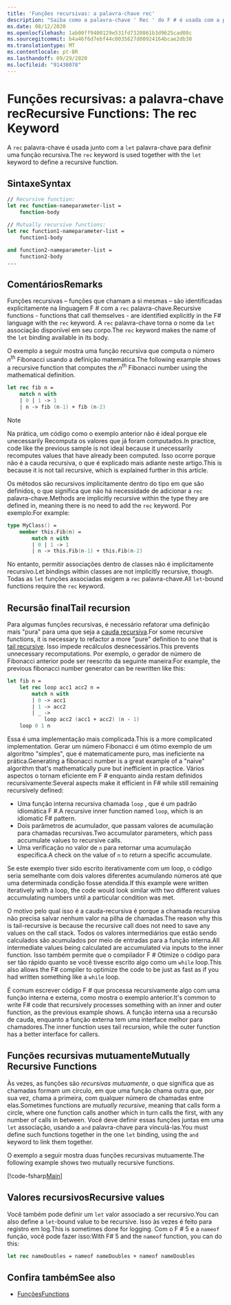 ```yaml
---
title: 'Funções recursivas: a palavra-chave rec'
description: "Saiba como a palavra-chave ' Rec ' do F # é usada com a palavra-chave ' Let ' para definir uma função recursiva."
ms.date: 08/12/2020
ms.openlocfilehash: 1ab00ff9400129e531fd7320861b3d9625cad08c
ms.sourcegitcommit: b4a46f6d7ebf44c0035627d00924164bcae2db30
ms.translationtype: MT
ms.contentlocale: pt-BR
ms.lasthandoff: 09/29/2020
ms.locfileid: "91438078"
---
```

# <a name="recursive-functions-the-rec-keyword"></a><span data-ttu-id="44ac7-103">Funções recursivas: a palavra-chave rec</span><span class="sxs-lookup"><span data-stu-id="44ac7-103">Recursive Functions: The rec Keyword</span></span>

<span data-ttu-id="44ac7-104">A `rec` palavra-chave é usada junto com a `let` palavra-chave para definir uma função recursiva.</span><span class="sxs-lookup"><span data-stu-id="44ac7-104">The `rec` keyword is used together with the `let` keyword to define a recursive function.</span></span>

## <a name="syntax"></a><span data-ttu-id="44ac7-105">Sintaxe</span><span class="sxs-lookup"><span data-stu-id="44ac7-105">Syntax</span></span>

```fsharp
// Recursive function:
let rec function-nameparameter-list =
    function-body

// Mutually recursive functions:
let rec function1-nameparameter-list =
    function1-body

and function2-nameparameter-list =
    function2-body
...
```

## <a name="remarks"></a><span data-ttu-id="44ac7-106">Comentários</span><span class="sxs-lookup"><span data-stu-id="44ac7-106">Remarks</span></span>

<span data-ttu-id="44ac7-107">Funções recursivas – funções que chamam a si mesmas – são identificadas explicitamente na linguagem F # com a `rec` palavra-chave.</span><span class="sxs-lookup"><span data-stu-id="44ac7-107">Recursive functions - functions that call themselves - are identified explicitly in the F# language with the `rec` keyword.</span></span> <span data-ttu-id="44ac7-108">A `rec` palavra-chave torna o nome da `let` associação disponível em seu corpo.</span><span class="sxs-lookup"><span data-stu-id="44ac7-108">The `rec` keyword makes the name of the `let` binding available in its body.</span></span>

<span data-ttu-id="44ac7-109">O exemplo a seguir mostra uma função recursiva que computa o número *n*<sup>th</sup> Fibonacci usando a definição matemática.</span><span class="sxs-lookup"><span data-stu-id="44ac7-109">The following example shows a recursive function that computes the *n*<sup>th</sup> Fibonacci number using the mathematical definition.</span></span>

```fsharp
let rec fib n =
    match n with
    | 0 | 1 -> 1
    | n -> fib (n-1) + fib (n-2)
```

> [!NOTE]
> <span data-ttu-id="44ac7-110">Na prática, um código como o exemplo anterior não é ideal porque ele unecessarily Recomputa os valores que já foram computados.</span><span class="sxs-lookup"><span data-stu-id="44ac7-110">In practice, code like the previous sample is not ideal because it unecessarily recomputes values that have already been computed.</span></span> <span data-ttu-id="44ac7-111">Isso ocorre porque não é a cauda recursiva, o que é explicado mais adiante neste artigo.</span><span class="sxs-lookup"><span data-stu-id="44ac7-111">This is because it is not tail recursive, which is explained further in this article.</span></span>

<span data-ttu-id="44ac7-112">Os métodos são recursivos implicitamente dentro do tipo em que são definidos, o que significa que não há necessidade de adicionar a `rec` palavra-chave.</span><span class="sxs-lookup"><span data-stu-id="44ac7-112">Methods are implicitly recursive within the type they are defined in, meaning there is no need to add the `rec` keyword.</span></span> <span data-ttu-id="44ac7-113">Por exemplo:</span><span class="sxs-lookup"><span data-stu-id="44ac7-113">For example:</span></span>

```fsharp
type MyClass() =
    member this.Fib(n) =
        match n with
        | 0 | 1 -> 1
        | n -> this.Fib(n-1) + this.Fib(n-2)
```

<span data-ttu-id="44ac7-114">No entanto, permitir associações dentro de classes não é implicitamente recursivo.</span><span class="sxs-lookup"><span data-stu-id="44ac7-114">Let bindings within classes are not implicitly recursive, though.</span></span> <span data-ttu-id="44ac7-115">Todas as `let` funções associadas exigem a `rec` palavra-chave.</span><span class="sxs-lookup"><span data-stu-id="44ac7-115">All `let`-bound functions require the `rec` keyword.</span></span>

## <a name="tail-recursion"></a><span data-ttu-id="44ac7-116">Recursão final</span><span class="sxs-lookup"><span data-stu-id="44ac7-116">Tail recursion</span></span>

<span data-ttu-id="44ac7-117">Para algumas funções recursivas, é necessário refatorar uma definição mais "pura" para uma que seja a [cauda recursiva](https://cs.stackexchange.com/questions/6230/what-is-tail-recursion).</span><span class="sxs-lookup"><span data-stu-id="44ac7-117">For some recursive functions, it is necessary to refactor a more "pure" definition to one that is [tail recursive](https://cs.stackexchange.com/questions/6230/what-is-tail-recursion).</span></span> <span data-ttu-id="44ac7-118">Isso impede recálculos desnecessários.</span><span class="sxs-lookup"><span data-stu-id="44ac7-118">This prevents unnecessary recomputations.</span></span> <span data-ttu-id="44ac7-119">Por exemplo, o gerador de número de Fibonacci anterior pode ser reescrito da seguinte maneira:</span><span class="sxs-lookup"><span data-stu-id="44ac7-119">For example, the previous fibonacci number generator can be rewritten like this:</span></span>

```fsharp
let fib n =
    let rec loop acc1 acc2 n =
        match n with
        | 0 -> acc1
        | 1 -> acc2
        | _ ->
            loop acc2 (acc1 + acc2) (n - 1)
    loop 0 1 n
```

<span data-ttu-id="44ac7-120">Essa é uma implementação mais complicada.</span><span class="sxs-lookup"><span data-stu-id="44ac7-120">This is a more complicated implementation.</span></span> <span data-ttu-id="44ac7-121">Gerar um número Fibonacci é um ótimo exemplo de um algoritmo "simples", que é matematicamente puro, mas ineficiente na prática.</span><span class="sxs-lookup"><span data-stu-id="44ac7-121">Generating a fibonacci number is a great example of a "naive" algorithm that's mathematically pure but inefficient in practice.</span></span> <span data-ttu-id="44ac7-122">Vários aspectos o tornam eficiente em F # enquanto ainda restam definidos recursivamente:</span><span class="sxs-lookup"><span data-stu-id="44ac7-122">Several aspects make it efficient in F# while still remaining recursively defined:</span></span>

* <span data-ttu-id="44ac7-123">Uma função interna recursiva chamada `loop` , que é um padrão idiomática F #.</span><span class="sxs-lookup"><span data-stu-id="44ac7-123">A recursive inner function named `loop`, which is an idiomatic F# pattern.</span></span>
* <span data-ttu-id="44ac7-124">Dois parâmetros de acumulador, que passam valores de acumulação para chamadas recursivas.</span><span class="sxs-lookup"><span data-stu-id="44ac7-124">Two accumulator parameters, which pass accumulate values to recursive calls.</span></span>
* <span data-ttu-id="44ac7-125">Uma verificação no valor de `n` para retornar uma acumulação específica.</span><span class="sxs-lookup"><span data-stu-id="44ac7-125">A check on the value of `n` to return a specific accumulate.</span></span>

<span data-ttu-id="44ac7-126">Se este exemplo tiver sido escrito iterativamente com um loop, o código seria semelhante com dois valores diferentes acumulando números até que uma determinada condição fosse atendida.</span><span class="sxs-lookup"><span data-stu-id="44ac7-126">If this example were written iteratively with a loop, the code would look similar with two different values accumulating numbers until a particular condition was met.</span></span>

<span data-ttu-id="44ac7-127">O motivo pelo qual isso é a cauda-recursiva é porque a chamada recursiva não precisa salvar nenhum valor na pilha de chamadas.</span><span class="sxs-lookup"><span data-stu-id="44ac7-127">The reason why this is tail-recursive is because the recursive call does not need to save any values on the call stack.</span></span> <span data-ttu-id="44ac7-128">Todos os valores intermediários que estão sendo calculados são acumulados por meio de entradas para a função interna.</span><span class="sxs-lookup"><span data-stu-id="44ac7-128">All intermediate values being calculated are accumulated via inputs to the inner function.</span></span> <span data-ttu-id="44ac7-129">Isso também permite que o compilador F # Otimize o código para ser tão rápido quanto se você tivesse escrito algo como um `while` loop.</span><span class="sxs-lookup"><span data-stu-id="44ac7-129">This also allows the F# compiler to optimize the code to be just as fast as if you had written something like a `while` loop.</span></span>

<span data-ttu-id="44ac7-130">É comum escrever código F # que processa recursivamente algo com uma função interna e externa, como mostra o exemplo anterior.</span><span class="sxs-lookup"><span data-stu-id="44ac7-130">It's common to write F# code that recursively processes something with an inner and outer function, as the previous example shows.</span></span> <span data-ttu-id="44ac7-131">A função interna usa a recursão de cauda, enquanto a função externa tem uma interface melhor para chamadores.</span><span class="sxs-lookup"><span data-stu-id="44ac7-131">The inner function uses tail recursion, while the outer function has a better interface for callers.</span></span>

## <a name="mutually-recursive-functions"></a><span data-ttu-id="44ac7-132">Funções recursivas mutuamente</span><span class="sxs-lookup"><span data-stu-id="44ac7-132">Mutually Recursive Functions</span></span>

<span data-ttu-id="44ac7-133">Às vezes, as funções são *recursivas mutuamente*, o que significa que as chamadas formam um círculo, em que uma função chama outra que, por sua vez, chama a primeira, com qualquer número de chamadas entre elas.</span><span class="sxs-lookup"><span data-stu-id="44ac7-133">Sometimes functions are *mutually recursive*, meaning that calls form a circle, where one function calls another which in turn calls the first, with any number of calls in between.</span></span> <span data-ttu-id="44ac7-134">Você deve definir essas funções juntas em uma `let` associação, usando a `and` palavra-chave para vinculá-las.</span><span class="sxs-lookup"><span data-stu-id="44ac7-134">You must define such functions together in the one `let` binding, using the `and` keyword to link them together.</span></span>

<span data-ttu-id="44ac7-135">O exemplo a seguir mostra duas funções recursivas mutuamente.</span><span class="sxs-lookup"><span data-stu-id="44ac7-135">The following example shows two mutually recursive functions.</span></span>

[!code-fsharp[Main](~/samples/snippets/fsharp/lang-ref-1/snippet4002.fs)]

## <a name="recursive-values"></a><span data-ttu-id="44ac7-136">Valores recursivos</span><span class="sxs-lookup"><span data-stu-id="44ac7-136">Recursive values</span></span>

<span data-ttu-id="44ac7-137">Você também pode definir um `let` valor associado a ser recursivo.</span><span class="sxs-lookup"><span data-stu-id="44ac7-137">You can also define a `let`-bound value to be recursive.</span></span> <span data-ttu-id="44ac7-138">Isso às vezes é feito para registro em log.</span><span class="sxs-lookup"><span data-stu-id="44ac7-138">This is sometimes done for logging.</span></span> <span data-ttu-id="44ac7-139">Com o F # 5 e a `nameof` função, você pode fazer isso:</span><span class="sxs-lookup"><span data-stu-id="44ac7-139">With F# 5 and the `nameof` function, you can do this:</span></span>

```fsharp
let rec nameDoubles = nameof nameDoubles + nameof nameDoubles
```

## <a name="see-also"></a><span data-ttu-id="44ac7-140">Confira também</span><span class="sxs-lookup"><span data-stu-id="44ac7-140">See also</span></span>

- [<span data-ttu-id="44ac7-141">Funções</span><span class="sxs-lookup"><span data-stu-id="44ac7-141">Functions</span></span>](index.md)

